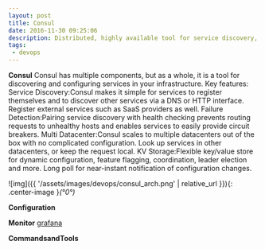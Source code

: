 ```yaml
---
layout: post
title: Consul
date: 2016-11-30 09:25:06
description: Distributed, highly available tool for service discovery, configuration, and orchestration from hashicorp.
tags: 
 - devops
---
```


**Consul**
Consul has multiple components, but as a whole, it is a tool for discovering and configuring services in your infrastructure. 
Key features:
Service Discovery:Consul makes it simple for services to register themselves and to discover other services via a DNS or HTTP interface. Register external services such as SaaS providers as well.
Failure Detection:Pairing service discovery with health checking prevents routing requests to unhealthy hosts and enables services to easily provide circuit breakers.
Multi Datacenter:Consul scales to multiple datacenters out of the box with no complicated configuration. Look up services in other datacenters, or keep the request local.
KV Storage:Flexible key/value store for dynamic configuration, feature flagging, coordination, leader election and more. Long poll for near-instant notification of configuration changes.

![img]({{ '/assets/images/devops/consul_arch.png' | relative_url }}){: .center-image }*(°0°)*

**Configuration**

**Monitor**
[grafana](11)

**CommandsandTools**
